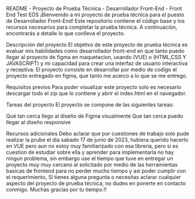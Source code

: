 README - Proyecto de Prueba Técnica - Desarrollador Front-End - Front End Test EOS
¡Bienvenido a mi proyecto de prueba técnica para el puesto de Desarrollador Front-End! Este repositorio contiene el código base y los recursos necesarios para completar la prueba técnica. A continuación, encontrarás a detalle lo que conlleva el proyecto.

Descripción del proyecto
El objetivo de este proyecto de prueba técnica es evaluar mis habilidades como desarrollador front-end en que tanto puedo llegar al proyecto de figma en maquetacion, usando (VUE) o (HTML,CSS Y JAVASCRIPT) y mi capacidad para crear una interfaz de usuario interactiva y receptiva. El proyecto consiste en desarrollar por medio de codigo el proyecto entregado en figma, que tanto me acerco a lo que se me entrego.

Requisitos previos
Para poder visualizar este proyecto solo es necesario descargar todo el zip que lo contiene y abrir el index.html en el navegador.

Tareas del proyecto
El proyecto se compone de las siguientes tareas:

Qué tan cerca llego al diseño de Figma visualmente
Que tan cerca puedo llegar al diseño responsive

Recursos adicionales
Debo aclarar que por cuestiones de trabajo solo pude realizar la prube el dia sabado 17 de junio de 2023, hubiera querido hacerlo en VUE pero aun no estoy muy familiarizado con esa libreria, pero si es cuestion de estudiar sobre ella y aprender para implementarla no hay ningun problema, sin embargo use el tiempo que tuve en entregar un proyecto muy muy cercano al solicitado por medio de las herramientas basicas de frontend para no perder mucho tiempo y asi poder cumplir con el requerimiento, Si tienes alguna pregunta o necesitas aclarar cualquier aspecto del proyecto de prueba técnica, no dudes en ponerte en contacto conmigo.
Muchas gracias por tu tiempo.!!
